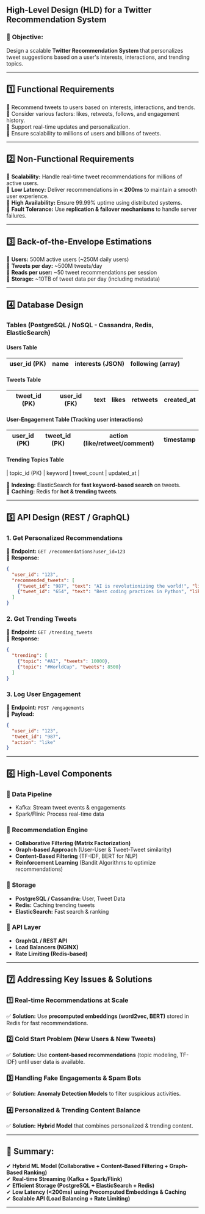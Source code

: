 ## **High-Level Design (HLD) for a Twitter Recommendation System**  

### 🎯 **Objective:**  
Design a scalable **Twitter Recommendation System** that personalizes tweet suggestions based on a user's interests, interactions, and trending topics.  

---

## **1️⃣ Functional Requirements**  
🔹 Recommend tweets to users based on interests, interactions, and trends.  
🔹 Consider various factors: likes, retweets, follows, and engagement history.  
🔹 Support real-time updates and personalization.  
🔹 Ensure scalability to millions of users and billions of tweets.  

---

## **2️⃣ Non-Functional Requirements**  
🔹 **Scalability:** Handle real-time tweet recommendations for millions of active users.  
🔹 **Low Latency:** Deliver recommendations in **< 200ms** to maintain a smooth user experience.  
🔹 **High Availability:** Ensure 99.99% uptime using distributed systems.  
🔹 **Fault Tolerance:** Use **replication & failover mechanisms** to handle server failures.  

---

## **3️⃣ Back-of-the-Envelope Estimations**  
🔹 **Users:** 500M active users (~250M daily users)  
🔹 **Tweets per day:** ~500M tweets/day  
🔹 **Reads per user:** ~50 tweet recommendations per session  
🔹 **Storage:** ~10TB of tweet data per day (including metadata)  

---

## **4️⃣ Database Design**  

### **Tables (PostgreSQL / NoSQL - Cassandra, Redis, ElasticSearch)**  

#### **Users Table**  
| user_id (PK) | name   | interests (JSON) | following (array) |  
|-------------|--------|------------------|--------------------|  

#### **Tweets Table**  
| tweet_id (PK) | user_id (FK) | text  | likes | retweets | created_at |  
|--------------|------------|-------|------|---------|------------|  

#### **User-Engagement Table** (Tracking user interactions)  
| user_id (PK) | tweet_id (PK) | action (like/retweet/comment) | timestamp |  
|-------------|--------------|-------------------------|-----------|  

#### **Trending Topics Table**  
| topic_id (PK) | keyword | tweet_count | updated_at |  

🔹 **Indexing:** ElasticSearch for **fast keyword-based search** on tweets.  
🔹 **Caching:** Redis for **hot & trending tweets**.  

---

## **5️⃣ API Design** (REST / GraphQL)  

### **1. Get Personalized Recommendations**  
📌 **Endpoint:** `GET /recommendations?user_id=123`  
📌 **Response:**  
```json
{
  "user_id": "123",
  "recommended_tweets": [
    {"tweet_id": "987", "text": "AI is revolutionizing the world!", "likes": 5000},
    {"tweet_id": "654", "text": "Best coding practices in Python", "likes": 2000}
  ]
}
```

### **2. Get Trending Tweets**  
📌 **Endpoint:** `GET /trending_tweets`  
📌 **Response:**  
```json
{
  "trending": [
    {"topic": "#AI", "tweets": 10000},
    {"topic": "#WorldCup", "tweets": 8500}
  ]
}
```

### **3. Log User Engagement**  
📌 **Endpoint:** `POST /engagements`  
📌 **Payload:**  
```json
{
  "user_id": "123",
  "tweet_id": "987",
  "action": "like"
}
```

---

## **6️⃣ High-Level Components**  

### **🔹 Data Pipeline**
- Kafka: Stream tweet events & engagements  
- Spark/Flink: Process real-time data  

### **🔹 Recommendation Engine**
- **Collaborative Filtering (Matrix Factorization)**
- **Graph-based Approach** (User-User & Tweet-Tweet similarity)  
- **Content-Based Filtering** (TF-IDF, BERT for NLP)  
- **Reinforcement Learning** (Bandit Algorithms to optimize recommendations)  

### **🔹 Storage**
- **PostgreSQL / Cassandra:** User, Tweet Data  
- **Redis:** Caching trending tweets  
- **ElasticSearch:** Fast search & ranking  

### **🔹 API Layer**
- **GraphQL / REST API**  
- **Load Balancers (NGINX)**  
- **Rate Limiting (Redis-based)**  

---

## **7️⃣ Addressing Key Issues & Solutions**  

### **1️⃣ Real-time Recommendations at Scale**  
✅ **Solution:** Use **precomputed embeddings (word2vec, BERT)** stored in Redis for fast recommendations.  

### **2️⃣ Cold Start Problem (New Users & New Tweets)**  
✅ **Solution:** Use **content-based recommendations** (topic modeling, TF-IDF) until user data is available.  

### **3️⃣ Handling Fake Engagements & Spam Bots**  
✅ **Solution:** **Anomaly Detection Models** to filter suspicious activities.  

### **4️⃣ Personalized & Trending Content Balance**  
✅ **Solution:** **Hybrid Model** that combines personalized & trending content.  

---

## **🚀 Summary:**
✔ **Hybrid ML Model (Collaborative + Content-Based Filtering + Graph-Based Ranking)**  
✔ **Real-time Streaming (Kafka + Spark/Flink)**  
✔ **Efficient Storage (PostgreSQL + ElasticSearch + Redis)**  
✔ **Low Latency (<200ms) using Precomputed Embeddings & Caching**  
✔ **Scalable API (Load Balancing + Rate Limiting)**  

---

